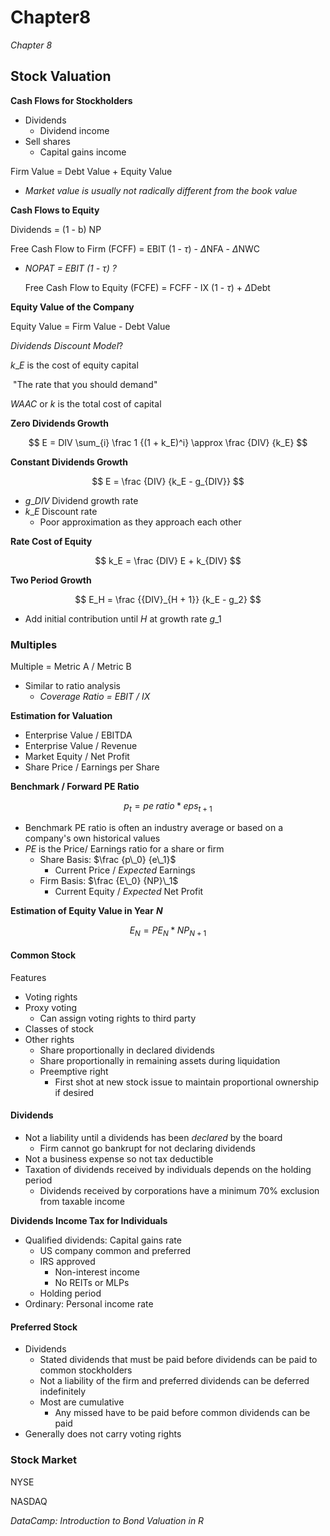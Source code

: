 # Chapter8

_Chapter 8_

## Stock Valuation

**Cash Flows for Stockholders**

* Dividends
  * Dividend income
* Sell shares
  * Capital gains income

Firm Value = Debt Value + Equity Value

* _Market value is usually not radically different from the book value_

**Cash Flows to Equity**

Dividends = \(1 - b\) NP

Free Cash Flow to Firm \(FCFF\) = EBIT \(1 - $\tau$\) - $\Delta$NFA - $\Delta$NWC

* _NOPAT = EBIT \(1 - $\tau$\) ?_

  Free Cash Flow to Equity \(FCFE\) = FCFF - IX \(1 - $\tau$\) + $\Delta$Debt

**Equity Value of the Company**

Equity Value = Firm Value - Debt Value

_Dividends Discount Model_?

$k\_E$ is the cost of equity capital

​ "The rate that you should demand"

${WAAC}$ or $k$ is the total cost of capital

**Zero Dividends Growth**

$$
E = DIV \sum_{i} \frac 1 {(1 + k_E)^i} \approx \frac {DIV} {k_E}
$$

**Constant Dividends Growth**

$$
E = \frac {DIV} {k_E - g_{DIV}}
$$

* $g\_{DIV}$ Dividend growth rate
* $k\_E$ Discount rate
  * Poor approximation as they approach each other

**Rate Cost of Equity**

$$
k_E = \frac {DIV} E + k_{DIV}
$$

**Two Period Growth**

$$
E_H = \frac {{DIV}_{H + 1}} {k_E - g_2}
$$

* Add initial contribution until $H$ at growth rate $g\_1$

### Multiples

Multiple = Metric A / Metric B

* Similar to ratio analysis
  * _Coverage Ratio = EBIT / IX_

**Estimation for Valuation**

* Enterprise Value / EBITDA
* Enterprise Value / Revenue
* Market Equity / Net Profit
* Share Price / Earnings per Share

**Benchmark / Forward PE Ratio**

$$
p_t = pe\;ratio * eps_{t + 1}
$$

* Benchmark PE ratio is often an industry average or based on a company's own historical values
* $PE$ is the Price/ Earnings ratio for a share or firm
  * Share Basis: $\frac {p\_0} {e\_1}$
    * Current Price / _Expected_ Earnings
  * Firm Basis: $\frac {E\_0} {NP}\_1$
    * Current Equity / _Expected_ Net Profit

**Estimation of Equity Value in Year** _**N**_

$$
E_N = PE_N * NP_{N + 1}
$$

#### Common Stock

Features

* Voting rights
* Proxy voting
  * Can assign voting rights to third party
* Classes of stock
* Other rights
  * Share proportionally in declared dividends
  * Share proportionally in remaining assets during liquidation
  * Preemptive right
    * First shot at new stock issue to maintain proportional ownership if desired

#### Dividends

* Not a liability until a dividends has been _declared_ by the board
  * Firm cannot go bankrupt for not declaring dividends
* Not a business expense so not tax deductible
* Taxation of dividends received by individuals depends on the holding period
  * Dividends received by corporations have a minimum 70% exclusion from taxable income

**Dividends Income Tax for Individuals**

* Qualified dividends: Capital gains rate
  * US company common and preferred
  * IRS approved
    * Non-interest income
    * No REITs or MLPs
  * Holding period
* Ordinary: Personal income rate

#### Preferred Stock

* Dividends
  * Stated dividends that must be paid before dividends can be paid to common stockholders
  * Not a liability of the firm and preferred dividends can be deferred indefinitely
  * Most are cumulative
    * Any missed have to be paid before common dividends can be paid
* Generally does not carry voting rights

### Stock Market

NYSE

NASDAQ

_DataCamp: Introduction to Bond Valuation in R_

